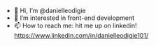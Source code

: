 - 👋 Hi, I’m @danielleodigie
- 👀 I’m interested in front-end development
- 📫 How to reach me: hit me up on linkedin! https://www.linkedin.com/in/danielleodigie101/


